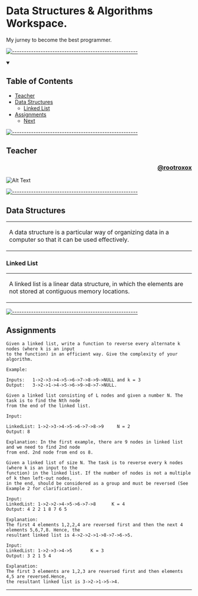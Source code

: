 # Data Structures & Algorithms Workspace.

My jurney to become the best programmer.

[![-----------------------------------------------------](
https://raw.githubusercontent.com/andreasbm/readme/master/assets/lines/aqua.png)](https://github.com/alpardayalman?tab=repositories)

<details open="open">
  <summary><h2>Table of Contents</h2></summary>
  
- [Teacher](#teacher)
- [Data Structures](#data-structures)
  - [Linked List](#linked-list)
- [Assignments](#assignments)
  - [Next](#next)

</details>

[![-----------------------------------------------------](
https://raw.githubusercontent.com/andreasbm/readme/master/assets/lines/aqua.png)](https://github.com/alpardayalman?tab=repositories)

## Teacher
<div>
  
<h3 align="right"> 
  
  [@rootroxox](https://www.github.com/rootroxox) 
  
</h3>
  
![Alt Text](https://i.pinimg.com/originals/2f/45/a2/2f45a2bfde367d5608532bb880f6a64d.gif)

</div>

[![-----------------------------------------------------](
https://raw.githubusercontent.com/andreasbm/readme/master/assets/lines/aqua.png)](https://github.com/alpardayalman?tab=repositories)

## Data Structures
<table>
<td>
  
A data structure is a particular way of organizing data in a computer so that it can be used effectively.

</td>
</table>

### Linked List
<table>
<td>
  
A linked list is a linear data structure, in which the elements are not stored at contiguous memory locations.

</td>
</table>

[![-----------------------------------------------------](
https://raw.githubusercontent.com/andreasbm/readme/master/assets/lines/aqua.png)](https://github.com/alpardayalman?tab=repositories)

## Assignments

```
Given a linked list, write a function to reverse every alternate k nodes (where k is an input 
to the function) in an efficient way. Give the complexity of your algorithm.

Example:

Inputs:   1->2->3->4->5->6->7->8->9->NULL and k = 3
Output:   3->2->1->4->5->6->9->8->7->NULL. 
```
```
Given a linked list consisting of L nodes and given a number N. The task is to find the Nth node 
from the end of the linked list.

Input:

LinkedList: 1->2->3->4->5->6->7->8->9     N = 2
Output: 8

Explanation: In the first example, there are 9 nodes in linked list and we need to find 2nd node 
from end. 2nd node from end os 8.  
```
```
Given a linked list of size N. The task is to reverse every k nodes (where k is an input to the 
function) in the linked list. If the number of nodes is not a multiple of k then left-out nodes, 
in the end, should be considered as a group and must be reversed (See Example 2 for clarification).

Input:
LinkedList: 1->2->2->4->5->6->7->8      K = 4
Output: 4 2 2 1 8 7 6 5 

Explanation: 
The first 4 elements 1,2,2,4 are reversed first and then the next 4 elements 5,6,7,8. Hence, the 
resultant linked list is 4->2->2->1->8->7->6->5.

Input:
LinkedList: 1->2->3->4->5       K = 3
Output: 3 2 1 5 4 

Explanation: 
The first 3 elements are 1,2,3 are reversed first and then elements 4,5 are reversed.Hence, 
the resultant linked list is 3->2->1->5->4.
```
---
